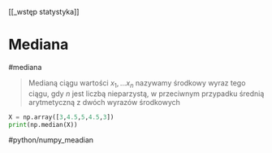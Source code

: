[[_wstęp statystyka]]

# Mediana
#mediana
>Medianą ciągu wartości $x_1,...x_n$ nazywamy środkowy wyraz tego ciągu, gdy $n$ jest liczbą nieparzystą, w przeciwnym przypadku średnią arytmetyczną z dwóch wyrazów środkowych

```py
X = np.array([3,4.5,5,4.5,3])
print(np.median(X))
```
#python/numpy_meadian